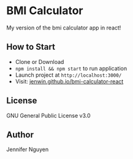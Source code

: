 # BMI Calculator
My version of the bmi calculator app in react!

## How to Start
- Clone or Download
- `npm install && npm start` to run application
- Launch project at `http://localhost:3000/`
- Visit: [jenwin.github.io/bmi-calculator-react](https://jenwin.github.io/bmi-calculator-react/)

## License
GNU General Public License v3.0

## Author
Jennifer Nguyen